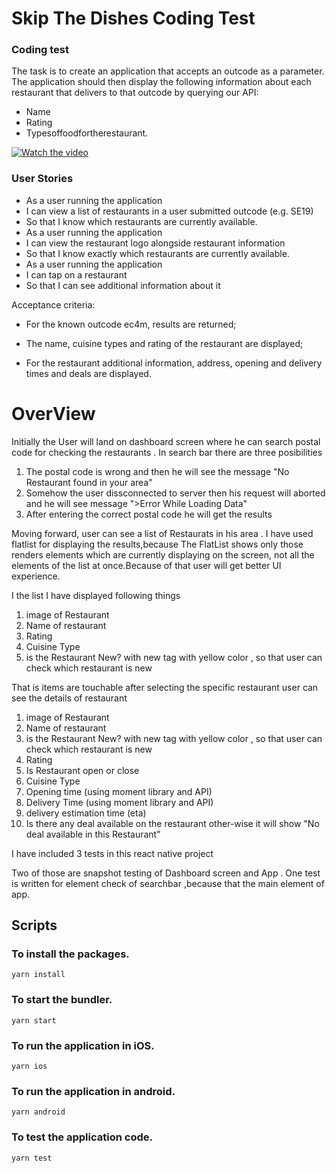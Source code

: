 
# Skip The Dishes Coding Test #

### Coding test ###

The task is to create an application that accepts an outcode as a parameter. The application should then display the following information about each restaurant that delivers to that outcode by querying our API:

* Name
* Rating
* Typesoffoodfortherestaurant.

[![Watch the video](https://i.imgur.com/vKb2F1B.png)](https://youtu.be/vt5fpE0bzSY)

### User Stories ### 
* As a user running the application
* I can view a list of restaurants in a user submitted outcode (e.g. SE19)
* So that I know which restaurants are currently available.
* As a user running the application
* I can view the restaurant logo alongside restaurant information
* So that I know exactly which restaurants are currently available.
* As a user running the application
* I can tap on a restaurant
* So that I can see additional information about it

Acceptance criteria:
* For the known outcode ec4m, results are returned;

* The name, cuisine types and rating of the restaurant are displayed;
* For the restaurant additional information, address, opening and delivery times and deals are
displayed.


# OverView
Initially the User will land on dashboard screen where he can search postal code for checking the restaurants .
In search bar there are three posibilities
1) The postal code is wrong and then he will see the message "No Restaurant found in your area"
2) Somehow the user dissconnected to server then his request will aborted and he will see message ">Error While Loading Data"
3) After entering the correct postal code he will get the results 

Moving forward, user can see a list of Restaurats in his area . I have used flatlist for displaying the results,because The FlatList shows only those renders elements which are currently displaying on the screen, not all the elements of the list at once.Because of that user will get better UI experience.

I the list I have displayed following things
1) image of Restaurant
2) Name of restaurant
3) Rating
4) Cuisine Type
5) is the Restaurant New? with new tag with yellow color , so that user can check which restaurant is new

That is items are touchable
after selecting the specific restaurant user can see the details of restaurant 
1) image of Restaurant
2) Name of restaurant
3) is the Restaurant New? with new tag with yellow color , so that user can check which restaurant is new
4) Rating
5) Is Restaurant open or close
6) Cuisine Type
7) Opening time (using moment library and API)
8) Delivery Time (using moment library and API)
9) delivery estimation time (eta)
10) Is there any deal available on the restaurant other-wise it will show "No deal available in this Restaurant"


I have included 3 tests in this react native project

Two of those are snapshot testing of Dashboard screen and App .
One test is written for element check of searchbar ,because that the main element of app.



## Scripts

### To install the packages.
 `yarn install`  

### To start the bundler.
  `yarn start` 

### To run the application in iOS.
  `yarn ios`

### To run the application in android.
  `yarn android`

### To test the application code.
  `yarn test`

